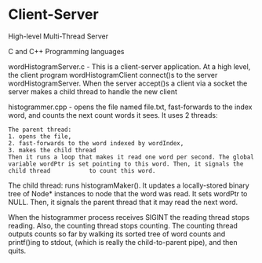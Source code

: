 # Client-Server
High-level Multi-Thread Server 


C and C++ Programming languages




wordHistogramServer.c - This is a client-server application. At a high level, the client program wordHistogramClient connect()s to the server wordHistogramServer. When the server accept()s a client via a socket the server makes a child thread to handle the new client



histogrammer.cpp - opens the file named file.txt, fast-forwards to the index word, and counts the next count words it sees. It uses 2 threads:

    The parent thread:
    1. opens the file,
    2. fast-forwards to the word indexed by wordIndex,
    3. makes the child thread
    Then it runs a loop that makes it read one word per second. The global variable wordPtr is set pointing to this word. Then, it signals the child thread           to count this word.
    
The child thread:
  runs histogramMaker(). It updates a locally-stored binary tree of Node* instances to node that the word was read. It sets wordPtr to NULL. Then, it signals the parent thread that it may read the next word.

When the histogrammer process receives SIGINT the reading thread stops reading. Also, the counting thread stops counting. The counting thread outputs counts so far by walking its sorted tree of word counts and printf()ing to stdout, (which is really the child-to-parent pipe), and then quits.





